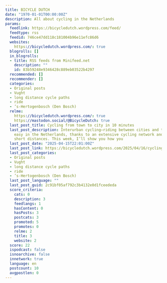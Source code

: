 ```yaml
---
title: BICYCLE DUTCH
date: "1970-01-01T00:00:00Z"
description: All about cycling in the Netherlands
params:
  feedlink: https://bicycledutch.wordpress.com/feed/
  feedtype: rss
  feedid: 746ce47dd118c181004b96e11efc86d6
  websites:
    https://bicycledutch.wordpress.com/: true
  blogrolls: []
  in_blogrolls:
  - title: RSS feeds from Minifeed.net
    description: ""
    id: 83b59248e9346428c889eb03522b4297
  recommended: []
  recommender: []
  categories:
  - Original posts
  - Vught
  - long distance cycle paths
  - ride
  - ’s-Hertogenbosch (Den Bosch)
  relme:
    https://bicycledutch.wordpress.com/: true
    https://mastodon.social/@BicycleDutch: true
  last_post_title: Cycling from town to city in 10 minutes
  last_post_description: Interurban cycling—riding between cities and towns—is remarkably
    easy in the Netherlands, thanks to an extensive cycling network and relatively
    short distances. This week, I’ll show you how you
  last_post_date: "2025-04-15T22:01:00Z"
  last_post_link: https://bicycledutch.wordpress.com/2025/04/16/cycling-from-town-to-city-in-10-minutes/
  last_post_categories:
  - Original posts
  - Vught
  - long distance cycle paths
  - ride
  - ’s-Hertogenbosch (Den Bosch)
  last_post_language: ""
  last_post_guid: 2c91bf05af792c3b4132e0d1fceededa
  score_criteria:
    cats: 0
    description: 3
    feedlangs: 1
    hasContent: 0
    hasPosts: 3
    postcats: 3
    promoted: 5
    promotes: 0
    relme: 2
    title: 3
    website: 2
  score: 22
  ispodcast: false
  isnoarchive: false
  innetwork: true
  language: en
  postcount: 10
  avgpostlen: 0
---
```

